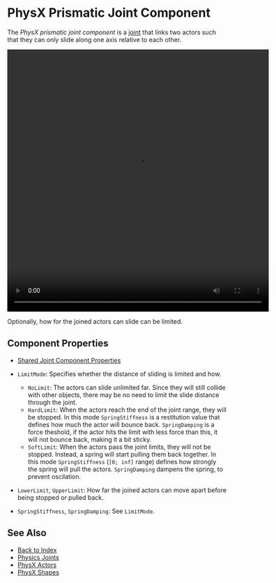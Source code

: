 # PhysX Prismatic Joint Component

The *PhysX prismatic joint component* is a [joint](physx-joints.md) that links two actors such that they can only slide along one axis relative to each other.

<video src="media/prismatic-joint.webm" width="600" height="600" autoplay loop></video>

Optionally, how for the joined actors can slide can be limited. 

## Component Properties

* [Shared Joint Component Properties](physx-joints.md#shared-joint-component-properties)

* `LimitMode`: Specifies whether the distance of sliding is limited and how.
  * `NoLimit`: The actors can slide unlimited far. Since they will still collide with other objects, there may be no need to limit the slide distance through the joint.
  * `HardLimit`: When the actors reach the end of the joint range, they will be stopped. In this mode `SpringStiffness` is a restitution value that defines how much the actor will bounce back. `SpringDamping` is a force theshold, if the actor hits the limit with less force than this, it will not bounce back, making it a bit sticky.
  * `SoftLimit`: When the actors pass the joint limits, they will not be stopped. Instead, a spring will start pulling them back together. In this mode `SpringStiffness` (`[0; inf]` range) defines how strongly the spring will pull the actors. `SpringDamping` dampens the spring, to prevent oscilation.
* `LowerLimit`, `UpperLimit`: How far the joined actors can move apart before being stopped or pulled back.
* `SpringStiffness`, `SpringDamping`: See `LimitMode`.

## See Also

* [Back to Index](../../index.md)
* [Physics Joints](physx-joints.md)
* [PhysX Actors](../actors/physx-actors.md)
* [PhysX Shapes](../collision-shapes/physx-shapes.md)
